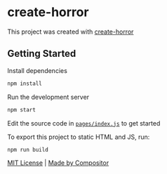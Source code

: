 
# create-horror

This project was created with [create-horror][horror]

## Getting Started

Install dependencies

```sh
npm install
```

Run the development server

```sh
npm start
```

Edit the source code in [`pages/index.js`](pages/index.js) to get started

To export this project to static HTML and JS, run:

```sh
npm run build
```

[MIT License](LICENSE.md)
|
[Made by Compositor](https://compositor.io)

[horror]: https://github.com/jxnblk/horror
